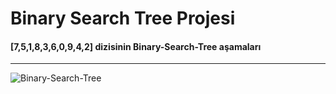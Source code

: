 # Binary Search Tree Projesi

#### [7,5,1,8,3,6,0,9,4,2] dizisinin Binary-Search-Tree aşamaları

- - - 
![Binary-Search-Tree](https://user-images.githubusercontent.com/68536015/147420350-2577000b-8bde-4148-8fde-43a4a8ee1b4a.png)